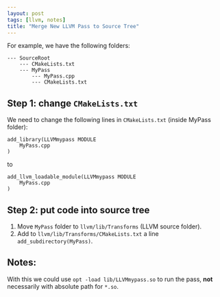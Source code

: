```yaml
---
layout: post
tags: [llvm, notes]
title: "Merge New LLVM Pass to Source Tree"
---
```


For example, we have the following folders:

````
--- SourceRoot
    --- CMakeLists.txt
    --- MyPass
        --- MyPass.cpp
        --- CMakeLists.txt 

````
## Step 1: change `CMakeLists.txt`
We need to change the following lines in `CMakeLists.txt` (inside MyPass folder):

````
add_library(LLVMmypass MODULE
	MyPass.cpp
)

````

to

````
add_llvm_loadable_module(LLVMmypass MODULE
	MyPass.cpp
)
````

## Step 2: put code into source tree
1. Move `MyPass` folder to `llvm/lib/Transforms` (LLVM source folder).
2. Add to `llvm/lib/Transforms/CMakeLists.txt` a line `add_subdirectory(MyPass)`.

## Notes:

With this we could use `opt -load lib/LLVMmypass.so` to run the pass, **not** necessarily with absolute path for `*.so`.

